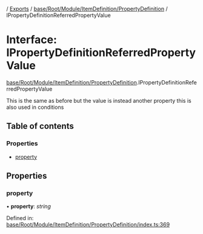 [](../README.md) / [Exports](../modules.md) / [base/Root/Module/ItemDefinition/PropertyDefinition](../modules/base_root_module_itemdefinition_propertydefinition.md) / IPropertyDefinitionReferredPropertyValue

# Interface: IPropertyDefinitionReferredPropertyValue

[base/Root/Module/ItemDefinition/PropertyDefinition](../modules/base_root_module_itemdefinition_propertydefinition.md).IPropertyDefinitionReferredPropertyValue

This is the same as before but the value is instead another property
this is also used in conditions

## Table of contents

### Properties

- [property](base_root_module_itemdefinition_propertydefinition.ipropertydefinitionreferredpropertyvalue.md#property)

## Properties

### property

• **property**: *string*

Defined in: [base/Root/Module/ItemDefinition/PropertyDefinition/index.ts:369](https://github.com/onzag/itemize/blob/28218320/base/Root/Module/ItemDefinition/PropertyDefinition/index.ts#L369)
